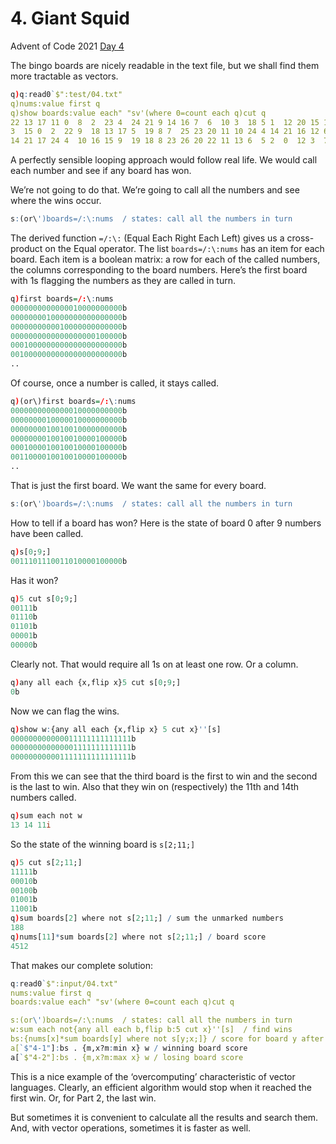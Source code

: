 # 4. Giant Squid

Advent of Code 2021 [Day 4](https://adventofcode.com/2021/day/4)

The bingo boards are nicely readable in the text file, but we shall find them more tractable as vectors.

```q
q)q:read0`$":test/04.txt"
q)nums:value first q
q)show boards:value each" "sv'(where 0=count each q)cut q
22 13 17 11 0  8  2  23 4  24 21 9 14 16 7  6  10 3  18 5 1  12 20 15 19
3  15 0  2  22 9  18 13 17 5  19 8 7  25 23 20 11 10 24 4 14 21 16 12 6
14 21 17 24 4  10 16 15 9  19 18 8 23 26 20 22 11 13 6  5 2  0  12 3  7
```

A perfectly sensible looping approach would follow real life. We would call each number and see if any board has won.

We’re not going to do that. We’re going to call all the numbers and see where the wins occur.

```q
s:(or\')boards=/:\:nums  / states: call all the numbers in turn
```

The derived function `=/:\:` (Equal Each Right Each Left) gives us a cross-product on the Equal operator. The list `boards=/:\:nums` has an item for each board. Each item is a boolean matrix: a row for each of the called numbers, the columns corresponding to the board numbers. Here’s the first board with 1s flagging the numbers as they are called in turn.

```q
q)first boards=/:\:nums
0000000000000010000000000b
0000000010000000000000000b
0000000000010000000000000b
0000000000000000000100000b
0001000000000000000000000b
0010000000000000000000000b
..
```

Of course, once a number is called, it stays called.

```q
q)(or\)first boards=/:\:nums
0000000000000010000000000b
0000000010000010000000000b
0000000010010010000000000b
0000000010010010000100000b
0001000010010010000100000b
0011000010010010000100000b
..
```

That is just the first board. We want the same for every board.

```q
s:(or\')boards=/:\:nums  / states: call all the numbers in turn
```

How to tell if a board has won? Here is the state of board 0 after 9 numbers have been called.

```q
q)s[0;9;]
0011101110011010000100000b
```

Has it won?

```q
q)5 cut s[0;9;]
00111b
01110b
01101b
00001b
00000b
```

Clearly not. That would require all 1s on at least one row. Or a column.

```q
q)any all each {x,flip x}5 cut s[0;9;]
0b
```

Now we can flag the wins.

```q
q)show w:{any all each {x,flip x} 5 cut x}''[s]
000000000000011111111111111b
000000000000001111111111111b
000000000001111111111111111b
```

From this we can see that the third board is the first to win and the second is the last to win. Also that they win on (respectively) the 11th and 14th numbers called.

```q
q)sum each not w
13 14 11i
```

So the state of the winning board is `s[2;11;]`

```q
q)5 cut s[2;11;]
11111b
00010b
00100b
01001b
11001b
q)sum boards[2] where not s[2;11;] / sum the unmarked numbers
188
q)nums[11]*sum boards[2] where not s[2;11;] / board score
4512
```

That makes our complete solution:

```q
q:read0`$":input/04.txt"
nums:value first q
boards:value each" "sv'(where 0=count each q)cut q

s:(or\')boards=/:\:nums  / states: call all the numbers in turn
w:sum each not{any all each b,flip b:5 cut x}''[s]  / find wins
bs:{nums[x]*sum boards[y] where not s[y;x;]} / score for board y after xth number
a[`$"4-1"]:bs . {m,x?m:min x} w / winning board score
a[`$"4-2"]:bs . {m,x?m:max x} w / losing board score
```

This is a nice example of the ‘overcomputing’ characteristic of vector languages. Clearly, an efficient algorithm would stop when it reached the first win. Or, for Part 2, the last win.

But sometimes it is convenient to calculate all the results and search them. And, with vector operations, sometimes it is faster as well.